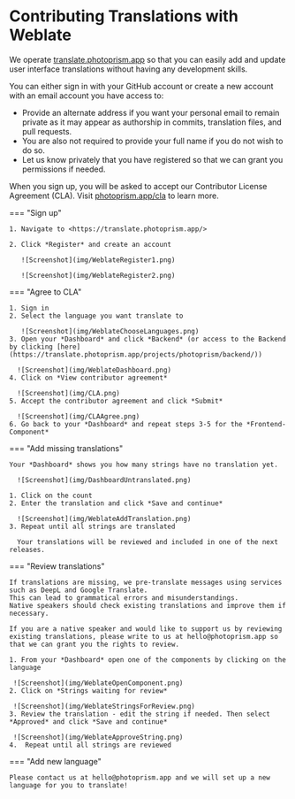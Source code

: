 # Contributing Translations with Weblate

We operate [translate.photoprism.app](https://translate.photoprism.app/) so that you can easily add and update user interface translations without having any development skills.

You can either sign in with your GitHub account or create a new account with an email account you have access to:

- Provide an alternate address if you want your personal email to remain private as it may appear as authorship in commits, translation files, and pull requests.
- You are also not required to provide your full name if you do not wish to do so.
- Let us know privately that you have registered so that we can grant you permissions if needed.

When you sign up, you will be asked to accept our Contributor License Agreement (CLA). Visit [photoprism.app/cla](https://photoprism.app/cla) to learn more.

=== "Sign up"

    1. Navigate to <https://translate.photoprism.app/>

    2. Click *Register* and create an account

       ![Screenshot](img/WeblateRegister1.png)

       ![Screenshot](img/WeblateRegister2.png)


=== "Agree to CLA"
    
    1. Sign in 
    2. Select the language you want translate to

       ![Screenshot](img/WeblateChooseLanguages.png)
    3. Open your *Dashboard* and click *Backend* (or access to the Backend by clicking [here](https://translate.photoprism.app/projects/photoprism/backend/))

      ![Screenshot](img/WeblateDashboard.png)
    4. Click on *View contributor agreement*

      ![Screenshot](img/CLA.png)
    5. Accept the contributor agreement and click *Submit*

      ![Screenshot](img/CLAAgree.png)
    6. Go back to your *Dashboard* and repeat steps 3-5 for the *Frontend-Component*

=== "Add missing translations"
    
    Your *Dashboard* shows you how many strings have no translation yet.

      ![Screenshot](img/DashboardUntranslated.png)

    1. Click on the count
    2. Enter the translation and click *Save and continue*

      ![Screenshot](img/WeblateAddTranslation.png)
    3. Repeat until all strings are translated
    
      Your translations will be reviewed and included in one of the next releases.

=== "Review translations"
    
    If translations are missing, we pre-translate messages using services such as DeepL and Google Translate. 
    This can lead to grammatical errors and misunderstandings. 
    Native speakers should check existing translations and improve them if necessary.

    If you are a native speaker and would like to support us by reviewing existing translations, please write to us at hello@photoprism.app so that we can grant you the rights to review.
    
    1. From your *Dashboard* open one of the components by clicking on the language

     ![Screenshot](img/WeblateOpenComponent.png)
    2. Click on *Strings waiting for review*

     ![Screenshot](img/WeblateStringsForReview.png)
    3. Review the translation - edit the string if needed. Then select *Approved* and click *Save and continue*

     ![Screenshot](img/WeblateApproveString.png)
    4.  Repeat until all strings are reviewed
=== "Add new language"

    Please contact us at hello@photoprism.app and we will set up a new language for you to translate!
